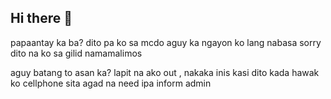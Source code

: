 ## Hi there 👋

papaantay ka ba? dito pa ko sa mcdo
aguy ka ngayon ko lang nabasa sorry
dito na ko sa gilid namamalimos

aguy batang to asan ka? lapit na ako out , nakaka inis kasi dito kada hawak ko cellphone sita agad na need ipa inform admin
